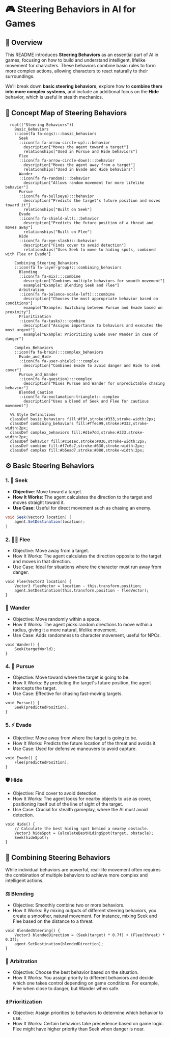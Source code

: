 # 🎮 Steering Behaviors in AI for Games

## 📝 Overview

This README introduces **Steering Behaviors** as an essential part of AI in games, focusing on how to build and understand intelligent, lifelike movement for characters. These behaviors combine basic rules to form more complex actions, allowing characters to react naturally to their surroundings.

We'll break down **basic steering behaviors**, explore how to **combine them into more complex systems**, and include an additional focus on the **Hide** behavior, which is useful in stealth mechanics.

## 🧠 Concept Map of Steering Behaviors


```mermaidmindmap
  root(("Steering Behaviors"))
    Basic_Behaviors
    ::icon(fa fa-cogs):::basic_behaviors
      Seek
      ::icon(fa fa-arrow-circle-up):::behavior
        description["Moves the agent toward a target"]
        relationships["Used in Pursue and Hide behaviors"]
      Flee
      ::icon(fa fa-arrow-circle-down):::behavior
        description["Moves the agent away from a target"]
        relationships["Used in Evade and Hide behaviors"]
      Wander
      ::icon(fa fa-random):::behavior
        description["Allows random movement for more lifelike behavior"]
      Pursue
      ::icon(fa fa-bullseye):::behavior
        description["Predicts the target's future position and moves toward it"]
        relationships["Built on Seek"]
      Evade
      ::icon(fa fa-shield-alt):::behavior
        description["Predicts the future position of a threat and moves away"]
        relationships["Built on Flee"]
      Hide
      ::icon(fa fa-eye-slash):::behavior
        description["Finds cover to avoid detection"]
        relationships["Uses Seek to move to hiding spots, combined with Flee or Evade"]

    Combining_Steering_Behaviors
    ::icon(fa fa-layer-group):::combining_behaviors
      Blending
      ::icon(fa fa-mix):::combine
        description["Combines multiple behaviors for smooth movement"]
        example["Example: Blending Seek and Flee"]
      Arbitration
      ::icon(fa fa-balance-scale-left):::combine
        description["Chooses the most appropriate behavior based on conditions"]
        example["Example: Switching between Pursue and Evade based on proximity"]
      Prioritization
      ::icon(fa fa-tasks):::combine
        description["Assigns importance to behaviors and executes the most urgent"]
        example["Example: Prioritizing Evade over Wander in case of danger"]

    Complex_Behaviors
    ::icon(fa fa-brain):::complex_behaviors
      Evade_and_Hide
      ::icon(fa fa-user-shield):::complex
        description["Combines Evade to avoid danger and Hide to seek cover"]
      Pursue_and_Wander
      ::icon(fa fa-question):::complex
        description["Mixes Pursue and Wander for unpredictable chasing behavior"]
      Blended_Caution
      ::icon(fa fa-exclamation-triangle):::complex
        description["Uses a blend of Seek and Flee for cautious movement"]

  %% Style Definitions
  classDef basic_behaviors fill:#f9f,stroke:#333,stroke-width:2px;
  classDef combining_behaviors fill:#ffec99,stroke:#333,stroke-width:2px;
  classDef complex_behaviors fill:#d1e7dd,stroke:#333,stroke-width:2px;
  classDef behavior fill:#c1e1ec,stroke:#036,stroke-width:2px;
  classDef combine fill:#f7c6c7,stroke:#630,stroke-width:2px;
  classDef complex fill:#b5ead7,stroke:#080,stroke-width:2px;

```

## ⚙️ Basic Steering Behaviors

### 1. 🚀 Seek
- **Objective**: Move toward a target.
- **How It Works**: The agent calculates the direction to the target and moves straight toward it.
- **Use Case**: Useful for direct movement such as chasing an enemy.

```csharp
void Seek(Vector3 location) {
    agent.SetDestination(location);
}
```

### 2. 🏃‍♂️ Flee

- Objective: Move away from a target.
- How It Works: The agent calculates the direction opposite to the target and moves in that direction.
- Use Case: Ideal for situations where the character must run away from danger.

```
void Flee(Vector3 location) {
    Vector3 fleeVector = location - this.transform.position;
    agent.SetDestination(this.transform.position - fleeVector);
}
```



### 🔀 Wander
- Objective: Move randomly within a space.
- How It Works: The agent picks random directions to move within a radius, giving it a more natural, lifelike movement.
- Use Case: Adds randomness to character movement, useful for NPCs.

```
void Wander() {
    Seek(targetWorld);
}
```


### 4. 🎯 Pursue
- Objective: Move toward where the target is going to be.
- How It Works: By predicting the target's future position, the agent intercepts the target.
- Use Case: Effective for chasing fast-moving targets.

```
void Pursue() {
    Seek(predictedPosition);
}
```

### 5. ⚡ Evade
- Objective: Move away from where the target is going to be.
- How It Works: Predicts the future location of the threat and avoids it.
- Use Case: Used for defensive maneuvers to avoid capture.

```
void Evade() {
    Flee(predictedPosition);
}
```

### 🛡️ Hide
- Objective: Find cover to avoid detection.
- How It Works: The agent looks for nearby objects to use as cover, positioning itself out of the line of sight of the target.
- Use Case: Crucial for stealth gameplay, where the AI must avoid detection.


```
void Hide() {
    // Calculate the best hiding spot behind a nearby obstacle.
    Vector3 hideSpot = CalculateBestHidingSpot(target, obstacle);
    Seek(hideSpot);
}
```


## 🔄 Combining Steering Behaviors

While individual behaviors are powerful, real-life movement often requires the combination of multiple behaviors to achieve more complex and intelligent actions.

### ⚖️ Blending
- Objective: Smoothly combine two or more behaviors.
- How It Works: By mixing outputs of different steering behaviors, you create a smoother, natural movement. For instance, mixing Seek and Flee based on the distance to a threat.


```
void BlendedSteering() {
    Vector3 blendedDirection = (Seek(target) * 0.7f) + (Flee(threat) * 0.3f);
    agent.SetDestination(blendedDirection);
}
```
### 🔄 Arbitration

- Objective: Choose the best behavior based on the situation.
- How It Works: You assign priority to different behaviors and decide which one takes control depending on game conditions. For example, Flee when close to danger, but Wander when safe.

### ⏫ Prioritization

- Objective: Assign priorities to behaviors to determine which behavior to use.
- How It Works: Certain behaviors take precedence based on game logic. Flee might have higher priority than Seek when danger is near.
